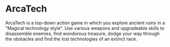 # ArcaTech
ArcaTech is a top-down action game in which you explore ancient ruins in a "Magical technology style".
Use various weapons and upgradeable skills to disassemble enemies, find wondorous treasure, dodge your way through the obstacles and find the lost technologies of an extinct race. 
